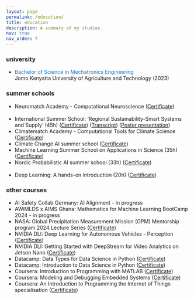 ```yaml
---
layout: page
permalink: /education/
title: education
description: A summary of my studies.
nav: true
nav_order: 7
---
```


### university
- <span style="color:#0076df;">Bachelor of Science in Mechatronics Engineering</span><br>
Jomo Kenyatta University of Agriculture and Technology (2023)           	                                                                  

### summer schools
- Neuromatch Academy - Computational Neuroscience ([Certificate](https://portal.neuromatchacademy.org/certificate/0df3b00d-9700-44f9-bf76-70e81e8053bc))                                
- International Summer School: ‘Regional Sustainability-Smart Systems and Supply’ (45h) 
([Certificate](https://drive.google.com/file/d/11aNcZ8hoI1qB9LC0Pg6iwIZPqQYGR6I9/view?usp=sharing)) ([Transcript](https://drive.google.com/file/d/11arEifVwL25T7JCFm9emRkRT2mVh8Umh/view?usp=sharing)) ([Poster presentation](https://drive.google.com/file/d/1uwaYL2TBKnkYYzMrX4NXMpvTcTgIAAWe/view?usp=sharing))
- Climatematch Academy - Computational Tools for Climate Science ([Certificate](https://portal.neuromatchacademy.org/certificate/d4677640-2b80-4dca-9105-1c35601a48d1))            
- Climate Change AI summer school ([Certificate](https://drive.google.com/file/d/18wyrao8W9gYicnvmVIamM6HjHtmmTt29/view?usp=sharing))
- Machine Learning Summer School on Applications in Science (35h) ([Certificate](https://drive.google.com/file/d/1mwplsz9XLRtm6Lr1aqehYl2lmgbThnGk/view?usp=sharing))
- Nordic Probabilistic AI summer school (33h) ([Certificate](https://drive.google.com/file/d/1OgJrEAkxZmfY14GGinlzLY1MiSkLvFHf/view?usp=sharing))                                              
- Deep Learning: A hands-on introduction (20h) ([Certificate](https://drive.google.com/file/d/10gFx9tSKsQt0OL3JdPq3eo0MCmQtT2nc/view?usp=sharing))


### other courses
<!-- - Fast.ai: [Practical Deep Learning for Coders, Part 1](https://course.fast.ai/) - in progress -->
- AI Safety Collab Germany: AI Alignment - in progress
- AWiMLDS x AIMS Ghana: Mathematics for Machine Learning BootCamp 2024 - in progress
- NASA: Global Precipitation Measurement Mission (GPM) Mentorship program 2024 Lecture Series ([Certificate](https://drive.google.com/file/d/1MZ2lZyBWmwhjM1kqiV4WawdkljlbZ8Kl/view?usp=sharing))
- NVIDIA DLI: Deep Learning for Autonomous Vehicles - Perception ([Certificate](https://courses.nvidia.com/certificates/1fcefea6860e47418e74248154cbf1c5))
- NVIDIA DLI: Getting Started with DeepStream for Video Analytics on Jetson Nano ([Certificate](https://courses.nvidia.com/certificates/649c82d4c2414662a943b9cd68ba5f3f))
- Datacamp: Data Types for Data Science in Python ([Certificate](https://www.datacamp.com/statement-of-accomplishment/course/fd40b57f1987a86f86e79cf75a73744702038476))
- Datacamp: Introduction to Data Science in Python ([Certificate](https://www.datacamp.com/statement-of-accomplishment/course/6f064ced5cddaa1894bc0f8f03f662d11a265bab))
- Coursera: Introduction to Programming with MATLAB ([Certificate](https://www.datacamp.com/statement-of-accomplishment/course/6f064ced5cddaa1894bc0f8f03f662d11a265bab))
- Coursera: Modeling and Debugging Embedded Systems ([Certificate](https://coursera.org/share/be783493d3cf9438a930bc7f712969c9))
- Coursera: An Introduction to Programming the Internet of Things specialisation ([Certificate](https://www.coursera.org/account/accomplishments/specialization/88LN3K73QCQ2))

